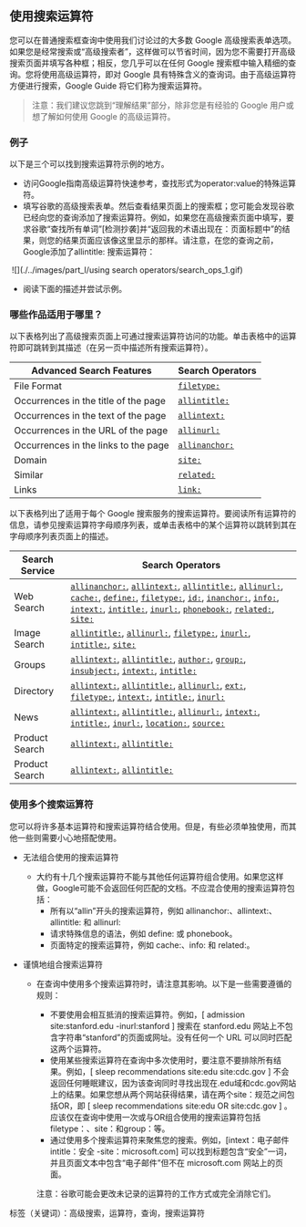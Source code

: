 ## 使用搜索运算符

您可以在普通搜索框查询中使用我们讨论过的大多数 Google 高级搜索表单选项。如果您是经常搜索或“高级搜索者”，这样做可以节省时间，因为您不需要打开高级搜索页面并填写各种框；相反，您几乎可以在任何 Google 搜索框中输入精细的查询。您将使用高级运算符，即对 Google 具有特殊含义的查询词。由于高级运算符方便进行搜索，Google Guide 将它们称为搜索运算符。

> 注意：我们建议您跳到“理解结果”部分，除非您是有经验的 Google 用户或想了解如何使用 Google 的高级运算符。



### 例子

以下是三个可以找到搜索运算符示例的地方。

- 访问Google指南高级运算符快速参考，查找形式为operator:value的特殊运算符。
- 填写谷歌的高级搜索表单。然后查看结果页面上的搜索框；您可能会发现谷歌已经向您的查询添加了搜索运算符。例如，如果您在高级搜索页面中填写，要求谷歌“查找所有单词”[检测抄袭]并“返回我的术语出现在：页面标题中”的结果，则您的结果页面应该像这里显示的那样。请注意，在您的查询之前，Google添加了allintitle: 搜索运算符：

​	![](./../images/part_Ⅰ/using search operators/search_ops_1.gif)

- 阅读下面的描述并尝试示例。



### 哪些作品适用于哪里？

以下表格列出了高级搜索页面上可通过搜索运算符访问的功能。单击表格中的运算符即可跳转到其描述（在另一页中描述所有搜索运算符）。

| Advanced Search Features             | Search Operators                                             |
| ------------------------------------ | ------------------------------------------------------------ |
| File Format                          | [`filetype:`](https://www.googleguide.com/advanced_operators_reference.html#filetype) |
| Occurrences in the title of the page | [`allintitle:`](https://www.googleguide.com/advanced_operators_reference.html#allintitle) |
| Occurrences in the text of the page  | [`allintext:`](https://www.googleguide.com/advanced_operators_reference.html#allintext) |
| Occurrences in the URL of the page   | [`allinurl:`](https://www.googleguide.com/advanced_operators_reference.html#allinurl) |
| Occurrences in the links to the page | [`allinanchor:`](https://www.googleguide.com/advanced_operators_reference.html#allinanchor) |
| Domain                               | [`site:`](https://www.googleguide.com/advanced_operators_reference.html#site) |
| Similar                              | [`related:`](https://www.googleguide.com/advanced_operators_reference.html#related) |
| Links                                | [`link:`](https://www.googleguide.com/advanced_operators_reference.html#link) |

以下表格列出了适用于每个 Google 搜索服务的搜索运算符。要阅读所有运算符的信息，请参见搜索运算符字母顺序列表，或单击表格中的某个运算符以跳转到其在字母顺序列表页面上的描述。

| Search Service | Search Operators                                             |
| -------------- | ------------------------------------------------------------ |
| Web Search     | [`allinanchor:`](https://www.googleguide.com/advanced_operators_reference.html#allinanchor), [`allintext:`](https://www.googleguide.com/advanced_operators_reference.html#allintext), [`allintitle:`](https://www.googleguide.com/advanced_operators_reference.html#allintitle), [`allinurl:`](https://www.googleguide.com/advanced_operators_reference.html#allinurl), [`cache:`](https://www.googleguide.com/advanced_operators_reference.html#cache), [`define:`](https://www.googleguide.com/advanced_operators_reference.html#define), [`filetype:`](https://www.googleguide.com/advanced_operators_reference.html#filetype), [`id:`](https://www.googleguide.com/advanced_operators_reference.html#id), [`inanchor:`](https://www.googleguide.com/advanced_operators_reference.html#inanchor), [`info:`](https://www.googleguide.com/advanced_operators_reference.html#info), [`intext:`](https://www.googleguide.com/advanced_operators_reference.html#intext), [`intitle:`](https://www.googleguide.com/advanced_operators_reference.html#intitle), [`inurl:`](https://www.googleguide.com/advanced_operators_reference.html#inurl), [`phonebook:`](https://www.googleguide.com/advanced_operators_reference.html#phonebook), [`related:`](https://www.googleguide.com/advanced_operators_reference.html#related), [`site:`](https://www.googleguide.com/advanced_operators_reference.html#site) |
| Image Search   | [`allintitle:`](https://www.googleguide.com/advanced_operators_reference.html#allintitle), [`allinurl:`](https://www.googleguide.com/advanced_operators_reference.html#allinurl), [`filetype:`](https://www.googleguide.com/advanced_operators_reference.html#filetype), [`inurl:`](https://www.googleguide.com/advanced_operators_reference.html#inurl), [`intitle:`](https://www.googleguide.com/advanced_operators_reference.html#intitle), [`site:`](https://www.googleguide.com/advanced_operators_reference.html#site) |
| Groups         | [`allintext:`](https://www.googleguide.com/advanced_operators_reference.html#allintext), [`allintitle:`](https://www.googleguide.com/advanced_operators_reference.html#allintitle), [`author:`](https://www.googleguide.com/advanced_operators_reference.html#author), [`group:`](https://www.googleguide.com/advanced_operators_reference.html#group), [`insubject:`](https://www.googleguide.com/advanced_operators_reference.html#insubject), [`intext:`](https://www.googleguide.com/advanced_operators_reference.html#intext), [`intitle:`](https://www.googleguide.com/advanced_operators_reference.html#intitle) |
| Directory      | [`allintext:`](https://www.googleguide.com/advanced_operators_reference.html#allintext), [`allintitle:`](https://www.googleguide.com/advanced_operators_reference.html#allintitle), [`allinurl:`](https://www.googleguide.com/advanced_operators_reference.html#allinurl), [`ext:`](https://www.googleguide.com/advanced_operators_reference.html#ext), [`filetype:`](https://www.googleguide.com/advanced_operators_reference.html#filetype), [`intext:`](https://www.googleguide.com/advanced_operators_reference.html#intext), [`intitle:`](https://www.googleguide.com/advanced_operators_reference.html#intitle), [`inurl:`](https://www.googleguide.com/advanced_operators_reference.html#inurl) |
| News           | [`allintext:`](https://www.googleguide.com/advanced_operators_reference.html#allintext), [`allintitle:`](https://www.googleguide.com/advanced_operators_reference.html#allintitle), [`allinurl:`](https://www.googleguide.com/advanced_operators_reference.html#allinurl), [`intext:`](https://www.googleguide.com/advanced_operators_reference.html#intext), [`intitle:`](https://www.googleguide.com/advanced_operators_reference.html#intitle), [`inurl:`](https://www.googleguide.com/advanced_operators_reference.html#inurl), [`location:`](https://www.googleguide.com/advanced_operators_reference.html#location), [`source:`](https://www.googleguide.com/advanced_operators_reference.html#source) |
| Product Search | [`allintext:`](https://www.googleguide.com/advanced_operators_reference.html#allintext), [`allintitle:`](https://www.googleguide.com/advanced_operators_reference.html#allintitle) |
| Product Search | [`allintext:`](https://www.googleguide.com/advanced_operators_reference.html), [`allintitle:`](https://www.googleguide.com/advanced_operators_reference.html) |

### 使用多个搜索运算符

您可以将许多基本运算符和搜索运算符结合使用。但是，有些必须单独使用，而其他一些则需要小心地搭配使用。

- 无法组合使用的搜索运算符

  - 大约有十几个搜索运算符不能与其他任何运算符组合使用。如果您这样做，Google可能不会返回任何匹配的文档。不应混合使用的搜索运算符包括：
    - 所有以“allin”开头的搜索运算符，例如 allinanchor:、allintext:、allintitle: 和 allinurl: 
    - 请求特殊信息的语法，例如 define: 或 phonebook。 
    - 页面特定的搜索运算符，例如 cache:、info: 和 related:。

- 谨慎地组合搜索运算符

  - 在查询中使用多个搜索运算符时，请注意其影响。以下是一些需要遵循的规则：

    - 不要使用会相互抵消的搜索运算符。例如，[ admission site:stanford.edu -inurl:stanford ] 搜索在 stanford.edu 网站上不包含字符串“stanford”的页面或网址。没有任何一个 URL 可以同时匹配这两个运算符。
    - 使用某些搜索运算符在查询中多次使用时，要注意不要排除所有结果。例如，[ sleep recommendations site:edu site:cdc.gov ] 不会返回任何睡眠建议，因为该查询同时寻找出现在.edu域和cdc.gov网站上的结果。如果您想从两个网站获得结果，请在两个site：规范之间包括OR，即 [ sleep recommendations site:edu OR site:cdc.gov ] 。应该仅在查询中使用一次或与OR组合使用的搜索运算符包括filetype：、site：和group：等。
    - 通过使用多个搜索运算符来聚焦您的搜索。例如，[intext：电子邮件 intitle：安全 -site：microsoft.com] 可以找到标题包含“安全”一词，并且页面文本中包含“电子邮件”但不在 microsoft.com 网站上的页面。

    注意：谷歌可能会更改未记录的运算符的工作方式或完全消除它们。



标签（关键词）：高级搜索，运算符，查询，搜索运算符


